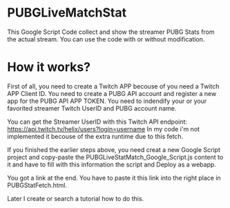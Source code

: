 # PUBGLiveMatchStat

This Google Script Code collect and show the streamer PUBG Stats from the actual stream. You can use the code with or without modification.

# How it works?
First of all, you need to create a Twitch APP becouse of you need a Twitch APP Client ID. You need to create a PUBG API account and register a new app for the PUBG API APP TOKEN. You need to indendify your or your favorited streamer Twitch UserID and PUBG account name.

You can get the Streamer UserID with this Twitch API endpoint: https://api.twitch.tv/helix/users?login=username
In my code i'm not implemented it becouse of the extra runtime due to this fetch.

If you finished the earlier steps above, you need creat a new Google Script project and copy-paste the PUBGLiveStatMatch_Google_Script.js content to it and have to fill with this information the script and Deploy as a webapp. 

You got a link at the end. You have to paste it this link into the right place in PUBGStatFetch.html.

Later I create or search a tutorial how to do this. 



